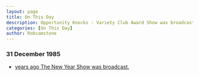 ```yaml
---
layout: page
title: On This Day
description: Opportunity Knocks - Variety Club Award Show was broadcast.
categories: [On This Day]
author: Robcamstone
---
```


### 31 December 1985
* [<span id="age1"></span> years ago The New Year Show was broadcast.](/scottish%20television/1985/12/31/the-new-year-show.html)

<!-- Script for calculating number of years ago -->
<script>
var dob = '19851231';
var year = Number(dob.substr(0, 4));
var month = Number(dob.substr(4, 2)) - 1;
var day = Number(dob.substr(6, 2));
var today = new Date();
var age1 = today.getFullYear() - year;
if (today.getMonth() < month || (today.getMonth() == month && today.getDate() < day)) {
age1--;
}
document.getElementById("age1").innerHTML=age1;
</script>

